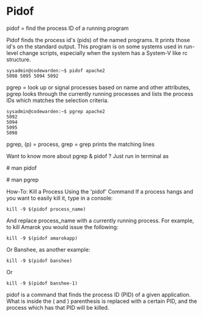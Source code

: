 # Pidof

pidof = find the process ID of a running program

Pidof finds the process id's (pids) of the named programs. It prints those id's on the standard output. This program is on some systems used in run-level change scripts, especially when the system has a System-V like rc structure.
```
sysadmin@codewarden:~$ pidof apache2
5098 5095 5094 5092
```

pgrep = look up or signal processes based on name and other attributes, pgrep looks through the currently running processes and lists the process IDs which matches the selection criteria.
```
sysadmin@codewarden:~$ pgrep apache2
5092
5094
5095
5098
```
pgrep, (p) = process, grep = grep prints the matching lines

Want to know more about pgrep & pidof ? Just run in terminal as

\# man pidof

\# man pgrep

How-To: Kill a Process Using the 'pidof' Command
If a process hangs and you want to easily kill it, type in a console:

```
kill -9 $(pidof process_name)
```

And replace process_name with a currently running process. For example, to kill Amarok you would issue the following:
```
kill -9 $(pidof amarokapp)
```
Or Banshee, as another example:
```
kill -9 $(pidof banshee)
```
Or
```
kill -9 $(pidof banshee-1)
```
pidof is a command that finds the process ID (PID) of a given application. What is inside the ( and ) parenthesis is replaced with a certain PID, and the process which has that PID will be killed.
